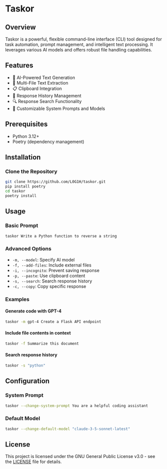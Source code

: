 # Taskor

## Overview

Taskor is a powerful, flexible command-line interface (CLI) tool designed for task automation, prompt management, and intelligent text processing. It leverages various AI models and offers robust file handling capabilities.

## Features

- 🤖 AI-Powered Text Generation
- 📄 Multi-File Text Extraction
- 📋 Clipboard Integration
- 💾 Response History Management
- 🔍 Response Search Functionality
- 🔑 Customizable System Prompts and Models

## Prerequisites

- Python 3.12+
- Poetry (dependency management)

## Installation

### Clone the Repository
```bash
git clone https://github.com/L0G1H/taskor.git
pip install poetry
cd taskor
poetry install
```

## Usage

### Basic Prompt
```bash
taskor Write a Python function to reverse a string
```

### Advanced Options
- `-m, --model`: Specify AI model
- `-f, --add-files`: Include external files
- `-i, --incognito`: Prevent saving response
- `-p, --paste`: Use clipboard content
- `-s, --search`: Search response history
- `-c, --copy`: Copy specific response

### Examples
#### Generate code with GPT-4
```bash
taskor -m gpt-4 Create a Flask API endpoint
```

#### Include file contents in context
```bash
taskor -f Summarize this document
```

#### Search response history
```bash
taskor -s "python"
```

## Configuration

### System Prompt
```bash
taskor --change-system-prompt You are a helpful coding assistant
```

### Default Model
```bash
taskor --change-default-model "claude-3-5-sonnet-latest"
```

## License
This project is licensed under the GNU General Public License v3.0 - see the [LICENSE](LICENSE) file for details.
